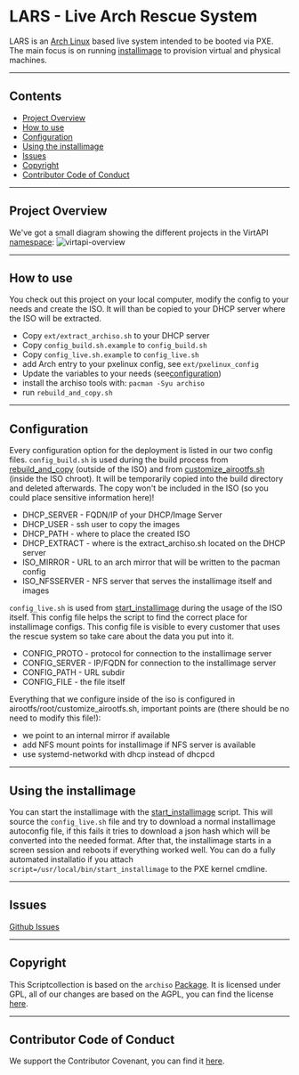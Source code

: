 # LARS - Live Arch Rescue System

LARS is an [Arch Linux](https://www.archlinux.org/) based live system intended to be booted via PXE. The main focus is on running [installimage](https://github.com/virtapi/installimage) to provision virtual and physical machines.

---

## Contents
+ [Project Overview](#project-overview)
+ [How to use](#how-to-use)
+ [Configuration](#configuration)
+ [Using the installimage](#using-the-installimage)
+ [Issues](#issues)
+ [Copyright](#copyright)
+ [Contributor Code of Conduct](#contributor-code-of-conduct)

---

## Project Overview
We've got a small diagram showing the different projects in the VirtAPI [namespace](https://github.com/virtapi/repositories):
![virtapi-overview](https://rawgit.com/virtapi/LARS/master/virtapi-overview.svg)

---

## How to use
You check out this project on your local computer, modify the config to your needs and create the ISO. It will than be copied to your DHCP server where the ISO will be extracted.
* Copy `ext/extract_archiso.sh` to your DHCP server
* Copy `config_build.sh.example` to `config_build.sh`
* Copy `config_live.sh.example` to `config_live.sh`
* add Arch entry to your pxelinux config, see `ext/pxelinux_config`
* Update the variables to your needs (see[configuration](#configuration))
* install the archiso tools with: `pacman -Syu archiso`
* run `rebuild_and_copy.sh`

---

## Configuration
Every configuration option for the deployment is listed in our two config files.
`config_build.sh` is used during the build process from [rebuild_and_copy](https://github.com/virtapi/LARS/blob/master/rebuild_and_copy.sh) (outside of the ISO) and from [customize_airootfs.sh](https://github.com/virtapi/LARS/blob/master/airootfs/root/customize_airootfs.sh) (inside the ISO chroot). It will be  temporarily copied into the build directory and deleted afterwards. The copy won't be included in the ISO (so you could place sensitive information here)!
* DHCP_SERVER - FQDN/IP of your DHCP/Image Server
* DHCP_USER - ssh user to copy the images
* DHCP_PATH - where to place the created ISO
* DHCP_EXTRACT - where is the extract_archiso.sh located on the DHCP server
* ISO_MIRROR - URL to an arch mirror that will be written to the pacman config
* ISO_NFSSERVER - NFS server that serves the installimage itself and images

`config_live.sh` is used from [start_installimage](https://github.com/virtapi/LARS/blob/master/scripts/start_installimage) during the usage of the ISO itself. This config file helps the script to find the correct place for installimage configs. This config file is visible to every customer that uses the rescue system so take care about the data you put into it.
* CONFIG_PROTO - protocol for connection to the installimage server
* CONFIG_SERVER - IP/FQDN for connection to the installimage server
* CONFIG_PATH - URL subdir
* CONFIG_FILE - the file itself

Everything that we configure inside of the iso is configured in airootfs/root/customize_airootfs.sh, important points are (there should be no need to modify this file!):
* we point to an internal mirror if available
* add NFS mount points for installimage if NFS server is available
* use systemd-networkd with dhcp instead of dhcpcd

---

## Using the installimage
You can start the installimage with the [start_installimage](https://github.com/virtapi/LARS/blob/master/scripts/start_installimage) script. This will source the `config_live.sh` file and try to download a normal installimage autoconfig file, if this fails it tries to download a json hash which will be converted into the needed format. After that, the installimage starts in a screen session and reboots if everything worked well. You can do a fully automated installatio if you attach `script=/usr/local/bin/start_installimage` to the PXE kernel cmdline.

---

## Issues
[Github Issues](https://www.github.com/virtapi/LARS/issues)

---

## Copyright
This Scriptcollection is based on the `archiso` [Package](https://www.archlinux.org/packages/extra/any/archiso/). It is licensed under GPL, all of our changes are based on the AGPL, you can find the license [here](LICENSE).

---

## Contributor Code of Conduct
We support the Contributor Covenant, you can find it [here](code_of_conduct.md).
